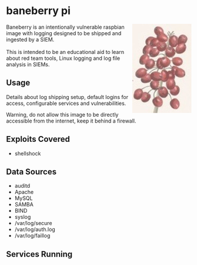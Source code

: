 # baneberry pi
<p align="center">
<img align="right" src="https://github.com/diskurse/baneberry/blob/master/images/imageedit_4_2684878937.jpg">
</p>
Baneberry is an intentionally vulnerable raspbian image with logging designed to be shipped and ingested by a SIEM.
<br><br>
This is intended to be an educational aid to learn about red team tools, Linux logging and log file analysis in SIEMs.

## Usage

Details about log shipping setup, default logins for access, configurable services and vulnerabilities.

Warning, do not allow this image to be directly accessible from the internet, keep it behind a firewall.

## Exploits Covered

+ shellshock

## Data Sources

+ auditd
+ Apache
+ MySQL 
+ SAMBA
+ BIND
+ syslog
+ /var/log/secure
+ /var/log/auth.log
+ /var/log/faillog

## Services Running
